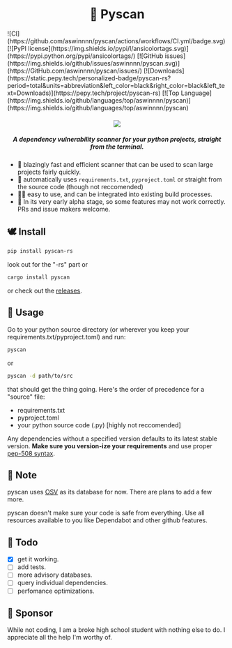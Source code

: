 <h1 align="center"> 🐍 Pyscan </h1>
![CI](https://github.com/aswinnnn/pyscan/actions/workflows/CI.yml/badge.svg) [![PyPI license](https://img.shields.io/pypi/l/ansicolortags.svg)](https://pypi.python.org/pypi/ansicolortags/) [![GitHub issues](https://img.shields.io/github/issues/aswinnnn/pyscan.svg)](https://GitHub.com/aswinnnn/pyscan/issues/) [![Downloads](https://static.pepy.tech/personalized-badge/pyscan-rs?period=total&units=abbreviation&left_color=black&right_color=black&left_text=Downloads)](https://pepy.tech/project/pyscan-rs)  [![Top Language](https://img.shields.io/github/languages/top/aswinnnn/pyscan)](https://img.shields.io/github/languages/top/aswinnnn/pyscan)

<h4 align="center"> 

<img src="https://media.discordapp.net/attachments/1002212458502557718/1107648562004758538/pyscan.png?width=779&height=206">

</h4>

<h5 align="center"> <i>A dependency vulnerability scanner for your python projects, straight from the terminal.</i> </h5>

+ 🚀 blazingly fast and efficient scanner that can be used to scan large projects fairly quickly.
+ 🤖 automatically uses `requirements.txt`, `pyproject.toml` or straight from the source code (though not reccomended)
+ 🧑‍💻 easy to use, and can be integrated into existing build processes.
+ 💽 In its very early alpha stage, so some features may not work correctly. PRs and issue makers welcome.

## 🕊️ Install

```bash
pip install pyscan-rs
```
look out for the "-rs" part
or

```bash
cargo install pyscan
```

or check out the [releases](https://github.com/aswinnnn/pyscan/releases).

## 🐇 Usage

Go to your python source directory (or wherever you keep your requirements.txt/pyproject.toml) and run:

```bash
pyscan
```
or
```bash
pyscan -d path/to/src
```

that should get the thing going.
Here's the order of precedence for a "source" file:

+ requirements.txt
+ pyproject.toml
+ your python source code (.py) [highly not reccomended]

Any dependencies without a specified version defaults to its latest stable version. **Make sure you version-ize your requirements** and use proper [pep-508 syntax](https://peps.python.org/pep-0508/).

## 🦀 Note

pyscan uses [OSV](https://osv.dev) as its database for now. There are plans to add a few more.

pyscan doesn't make sure your code is safe from everything. Use all resources available to you like Dependabot and other github features.

## 🐰 Todo

- [x] get it working.
- [ ] add  tests.
- [ ] more advisory databases.
- [ ] query individual dependencies.
- [ ] perfomance optimizations.

## 🐹 Sponsor

While not coding, I am a broke high school student with nothing else to do. I appreciate all the help I'm worthy of.
